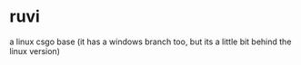 # ruvi

a linux csgo base (it has a windows branch too, but its a little bit behind the linux version)
